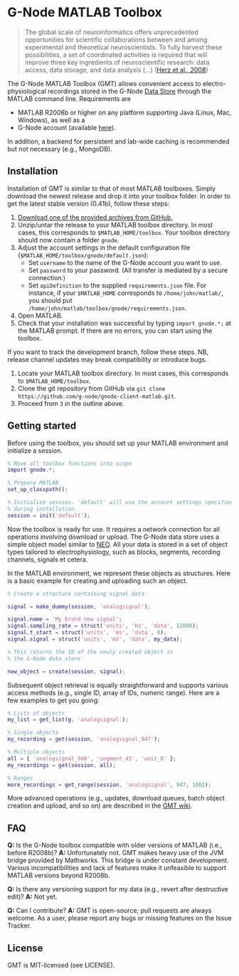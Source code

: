 # G-Node MATLAB Toolbox

> The global scale of neuroinformatics offers unprecedented
> opportunities for scientific collaborations between and among
> experimental and theoretical neuroscientists. To fully harvest these
> possibilities, a set of coordinated activities is required that will
> improve three key ingredients of neuroscientific research: data
> access, data storage, and data analysis (...) ([Herz et al., 2008](http://www.g-node.org/publications/NN2436.pdf))

The G-Node MATLAB Toolbox (GMT) allows convenient access to electro-physiological
recordings stored in the G-Node [Data Store](http://portal.g-node.org/data) through
the MATLAB command line. Requirements are

* MATLAB R2008b or higher on any platform supporting Java (Linux, Mac, Windows), as well as a
* G-Node account (available [here](http://portal.g-node.org/data)).

In addition, a backend for persistent and lab-wide caching is recommended but
not necessary (e.g., MongoDB).

## Installation

Installation of GMT is similar to that of most MATLAB
toolboxes. Simply download the newest release and drop it into your
toolbox folder. In order to get the latest stable version (0.41b),
follow these steps:

1. [Download one of the provided archives from GitHub.](http://github.com/G-Node/gnode-client-matlab/downloads)
2. Unzip/untar the release to your MATLAB toolbox directory. In most cases, this
   corresponds to `$MATLAB_HOME/toolbox`. Your toolbox directory should now contain
   a folder `gnode`.
3. Adjust the account settings in the default configuration file
   (`$MATLAB_HOME/toolbox/gnode/default.json`):
   * Set `username` to the name of the G-Node account you want to use.
   * Set `password` to your password. (All transfer is mediated by a secure
     connection.)
   * Set `apiDefinition` to the supplied `requirements.json` file. For instance,
     if your `$MATLAB_HOME` corresponds to `/home/john/matlab/`, you
     should put `/home/john/matlab/toolbox/gnode/requirements.json`.
4. Open MATLAB.
5. Check that your installation was successful by typing `import gnode.*;` at the
   MATLAB prompt. If there are no errors, you can start using the toolbox.

If you want to track the development branch, follow these steps. NB,
release channel updates may break compatibility or introduce bugs.

1. Locate your MATLAB toolbox directory. In most cases, this corresponds
   to `$MATLAB_HOME/toolbox`.
2. Clone the git repository from GitHub via
   `git clone https://github.com/g-node/gnode-client-matlab.git`.
3. Proceed from `3` in the outline above.

## Getting started

Before using the toolbox, you should set up your MATLAB environment and initialize a session.

```matlab
% Move all toolbox functions into scope
import gnode.*;

% Prepare MATLAB
set_up_classpath();

% Initialize session. 'default' will use the account settings specified
% during installation.
session = init('default');
```

Now the toolbox is ready for use. It requires a network connection for all
operations involving download or upload. The G-Node data store uses a simple
object model similar to [NEO](http://packages.python.org/neo/). All your data
is stored in a set of object types tailored to electrophysiology, such as blocks,
segments, recording channels, signals et cetera.

In the MATLAB environment, we represent these objects as structures. Here is a
basic example for creating and uploading such an object.

```matlab
% Create a structure containing signal data

signal = make_dummy(session, 'analogsignal');

signal.name = 'My brand new signal';
signal.sampling_rate = struct('units', 'Hz', 'data', 12000);
signal.t_start = struct('units', 'ms', 'data', 0);
signal.signal = struct('units', 'mV', 'data', my_data);

% This returns the ID of the newly created object in
% the G-Node data store

new_object = create(session, signal);
```

Subsequent object retrieval is equally straightforward and supports
various access methods (e.g., single ID, array of IDs, numeric
range). Here are a few examples to get you going:

```matlab
% Lists of objects
my_list = get_list(g, 'analogsignal');

% Single objects
my_recording = get(session, 'analogsignal_947');

% Multiple objects
all = { 'analogsignal_948', 'segment_43', 'unit_8' };
my_recordings = get(session, all);

% Ranges
more_recordings = get_range(session, 'analogsignal', 947, 1002);
```

More advanced operations (e.g., updates, download queues, batch object
creation and upload, and so on) are described in the [GMT wiki](https://github.com/g-node/gnode-client-matlab/wiki).

## FAQ

**Q:** Is the G-Node toolbox compatible with older versions of MATLAB (i.e., before R2008b)?
**A:** Unfortunately not. GMT makes heavy use of the JVM bridge provided by Mathworks. This
       bridge is under constant development. Various
       incompatibilities and lack of features make it unfeasible to support MATLAB versions
       beyond R2008b.

**Q:** Is there any versioning support for my data (e.g., revert after destructive edit)?
**A:** Not yet.

**Q:** Can I contribute?
**A:** GMT is open-source; pull requests are always welcome. As a user, please report
       any bugs or missing features on the Issue Tracker.

## License

GMT is MIT-licensed (see LICENSE).